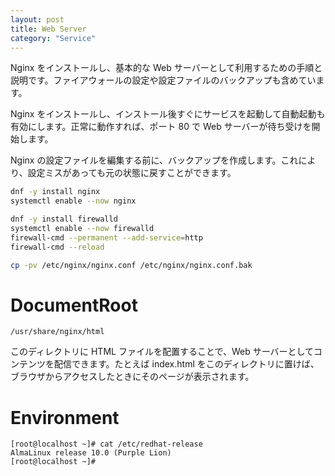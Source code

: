 ```yaml
---
layout: post
title: Web Server
category: "Service"
---
```


Nginx をインストールし、基本的な Web サーバーとして利用するための手順と説明です。ファイアウォールの設定や設定ファイルのバックアップも含めています。

Nginx をインストールし、インストール後すぐにサービスを起動して自動起動も有効にします。正常に動作すれば、ポート 80 で Web サーバーが待ち受けを開始します。

Nginx の設定ファイルを編集する前に、バックアップを作成します。これにより、設定ミスがあっても元の状態に戻すことができます。

```sh
dnf -y install nginx
systemctl enable --now nginx

dnf -y install firewalld
systemctl enable --now firewalld
firewall-cmd --permanent --add-service=http
firewall-cmd --reload

cp -pv /etc/nginx/nginx.conf /etc/nginx/nginx.conf.bak
```

# DocumentRoot

`/usr/share/nginx/html`

このディレクトリに HTML ファイルを配置することで、Web サーバーとしてコンテンツを配信できます。たとえば index.html をこのディレクトリに置けば、ブラウザからアクセスしたときにそのページが表示されます。

# Environment

```
[root@localhost ~]# cat /etc/redhat-release
AlmaLinux release 10.0 (Purple Lion)
[root@localhost ~]#
```
